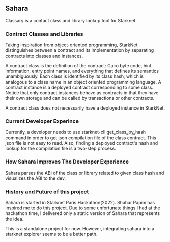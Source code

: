 ## Sahara

Classary is a contact class and library lookup tool for Starknet. 

### Contract Classes and Libraries

Taking inspiration from object-oriented programming, StarkNet distinguishes between a contract and its implementation by separating contracts into classes and instances.

A contract class is the definition of the contract: Cairo byte code, hint information, entry point names, and everything that defines its semantics unambiguously. Each class is identified by its class hash, which is analogous to a class name in an object oriented programming language. A contract instance is a deployed contract corresponding to some class. Notice that only contract instances behave as contracts in that they have their own storage and can be called by transactions or other contracts.

A contract class does not necessarily have a deployed instance in StarkNet.

### Current Developer Experince 

Currently, a developer needs to use starknet-cli get_class_by_hash command in order to get json compilation file of the class contract. This json file is not easy to read. Also, finding a deployed contract's hash and lookup for the compilation file is a two-step process.

### How Sahara Improves The Developer Experience

Sahara parses the ABI of the class or library related to given class hash and visualizes the ABI to the dev. 

### History and Future of this project

Sahara is started in Starknet Paris Hackathon(2022). Shahar Papini has inspired me to do this project. Due to some unfortunate things I had at the hackathon time, I delivered only a static version of Sahara that represents the idea. 

This is a standalone project for now. However, integrating sahara into a starknet explorer seems to be a better path.

